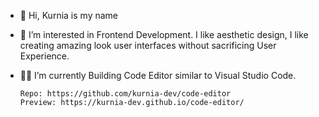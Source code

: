 - 👋 Hi, Kurnia is my name
- 👀 I’m interested in Frontend Development. I like aesthetic design, I like creating amazing look user interfaces without sacrificing User Experience.
- 👨‍💻 I’m currently Building Code Editor similar to Visual Studio Code. 
      
      Repo: https://github.com/kurnia-dev/code-editor
      Preview: https://kurnia-dev.github.io/code-editor/ 
<!-- - 💞️ I’m looking to collaborate on ... -->
<!-- - 📫 How to reach me ... -->

<!---
kurnia-1654/kurnia-1654 is a ✨ special ✨ repository because its `README.md` (this file) appears on your GitHub profile.
You can click the Preview link to take a look at your changes.
--->
